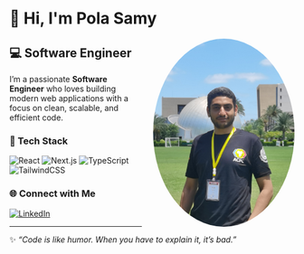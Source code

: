 # 👋 Hi, I'm Pola Samy

<img align="right" src="https://github.com/NameLesSs00/NameLesSs00/blob/main/img.jpg?raw=true" width="250" style="border-radius:50%; margin-left: 20px;" />

## 💻 Software Engineer

I’m a passionate **Software Engineer** who loves building modern web applications with a focus on clean, scalable, and efficient code.

### 🚀 Tech Stack
<p align="left">
  <img src="https://cdn.jsdelivr.net/gh/devicons/devicon/icons/react/react-original.svg" alt="React" width="50" height="50"/>
  <img src="https://cdn.jsdelivr.net/gh/devicons/devicon/icons/nextjs/nextjs-original.svg" alt="Next.js" width="50" height="50"/>
  <img src="https://cdn.jsdelivr.net/gh/devicons/devicon/icons/typescript/typescript-original.svg" alt="TypeScript" width="50" height="50"/>
  <img src="https://cdn.jsdelivr.net/gh/devicons/devicon/icons/tailwindcss/tailwindcss-plain.svg" alt="TailwindCSS" width="50" height="50"/>
</p>

### 🌐 Connect with Me
[![LinkedIn](https://img.shields.io/badge/LinkedIn-0A66C2?style=for-the-badge&logo=linkedin&logoColor=white)](https://www.linkedin.com/in/pola-samy-bb3a6031b?utm_source=share&utm_campaign=share_via&utm_content=profile&utm_medium=android_app)

---

✨ _“Code is like humor. When you have to explain it, it’s bad.”_
